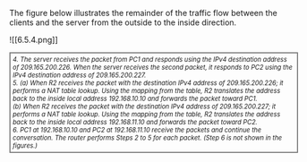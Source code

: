The figure below illustrates the remainder of the traffic flow between the clients and the server from the outside to the inside direction.

![[6.5.4.png]]
<div style="width: 100%; font-style: italic; font-size: .8em; border: solid grey 2px; padding: 4px;">
4. The server receives the packet from PC1 and responds using the IPv4 destination address of 209.165.200.226. When the server receives the second packet, it responds to PC2 using the IPv4 destination address of 209.165.200.227. <br/>
5. (a) When R2 receives the packet with the destination IPv4 address of 209.165.200.226; it performs a NAT table lookup. Using the mapping from the table, R2 translates the address back to the inside local address 192.168.10.10 and forwards the packet toward PC1. <br/> 
    (b) When R2 receives the packet with the destination IPv4 address of 209.165.200.227; it performs a NAT table lookup. Using the mapping from the table, R2 translates the address back to the inside local address 192.168.11.10 and forwards the packet toward PC2. <br/>
6. PC1 at 192.168.10.10 and PC2 at 192.168.11.10 receive the packets and continue the conversation. The router performs Steps 2 to 5 for each packet. (Step 6 is not shown in the figures.)
</div>
